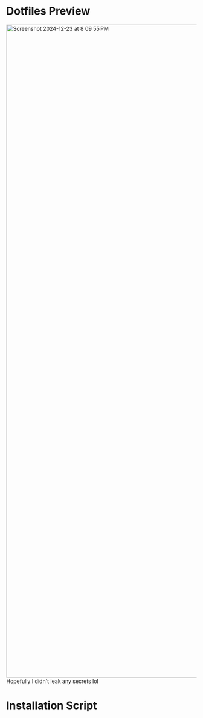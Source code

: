 # Dotfiles Preview
<img width="1728" alt="Screenshot 2024-12-23 at 8 09 55 PM" src="https://github.com/user-attachments/assets/7e9c5fa2-9688-45f5-be0e-826e9c3283eb" />
Hopefully I didn't leak any secrets lol

# Installation Script
